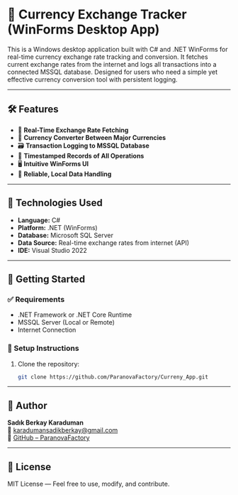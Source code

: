 # 💱 Currency Exchange Tracker (WinForms Desktop App)

This is a Windows desktop application built with C# and .NET WinForms for real-time currency exchange rate tracking and conversion. It fetches current exchange rates from the internet and logs all transactions into a connected MSSQL database. Designed for users who need a simple yet effective currency conversion tool with persistent logging.

---

## 🛠 Features

- 🔄 **Real-Time Exchange Rate Fetching**
- 💸 **Currency Converter Between Major Currencies**
- 🗃 **Transaction Logging to MSSQL Database**
- 📅 **Timestamped Records of All Operations**
- 🖥 **Intuitive WinForms UI**
- 🔐 **Reliable, Local Data Handling**

---

## 🧱 Technologies Used

- **Language:** C#
- **Platform:** .NET (WinForms)
- **Database:** Microsoft SQL Server
- **Data Source:** Real-time exchange rates from internet (API)
- **IDE:** Visual Studio 2022

---

## 🚀 Getting Started

### ✅ Requirements
- .NET Framework or .NET Core Runtime
- MSSQL Server (Local or Remote)
- Internet Connection

### 🔧 Setup Instructions
1. Clone the repository:
   ```bash
   git clone https://github.com/ParanovaFactory/Curreny_App.git

---

## 👤 Author

**Sadık Berkay Karaduman**  
📧 [karadumansadikberkay@gmail.com](mailto:karadumansadikberkay@gmail.com)  
🔗 [GitHub – ParanovaFactory](https://github.com/ParanovaFactory)

---

## 📄 License

MIT License — Feel free to use, modify, and contribute.
